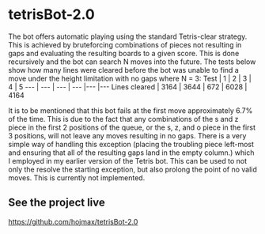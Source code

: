 # tetrisBot-2.0
The bot offers automatic playing using the standard Tetris-clear strategy. This is achieved by bruteforcing combinations of pieces not resulting in gaps and evaluating the resulting boards to a given score. This is done recursively and the bot can search N moves into the future. The tests below show how many lines were cleared before the bot was unable to find a move under the height limitation with no gaps where N = 3: 
Test | 1 | 2 | 3 | 4 | 5
--- | --- | --- | --- |--- |---
Lines cleared | 3164 | 3644 | 672 | 6028 | 4164

It is to be mentioned that this bot fails at the first move approximately 6.7% of the time. This is due to the fact that any combinations of the s and z piece in the first 2 positions of the queue, or the s, z, and o piece in the first 3 positions, will not leave any moves resulting in no gaps. There is a very simple way of handling this exception (placing the troubling piece left-most and ensuring that all of the resulting gaps land in the empty column.) which I employed in my earlier version of the Tetris bot. This can be used to not only the resolve the starting exception, but also prolong the point of no valid moves. This is currently not implemented.

## See the project live
https://github.com/hojmax/tetrisBot-2.0

